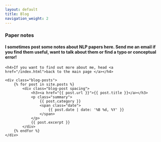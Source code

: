 ```yaml
---
layout: default
title: Blog
navigation_weight: 2
---
```


<section class="hero">

</section>

<div class="container">
	<h3 class="spacing">Paper notes</h3>
	<h4> I sometimes post some notes about NLP papers here. Send me an email
	 			if you find them useful, want to talk about them or find a typo or conceptual error!
	</h4>

	<h4>If you want to find out more about me, head <a href="/index.html">back to the main page </a></h4>

	<div class="blog-posts">
		{% for post in site.posts %}
			<div class="blog-post spacing">
				<h3><a href="{{ post.url }}">{{ post.title }}</a></h3>
				<p class="summary">
					{{ post.category }}
					<span class="date">
						{{ post.date | date: '%B %d, %Y' }}
					</span>
				</p>
				{{ post.excerpt }}
			</div>
		{% endfor %}
	</div>
</div>
